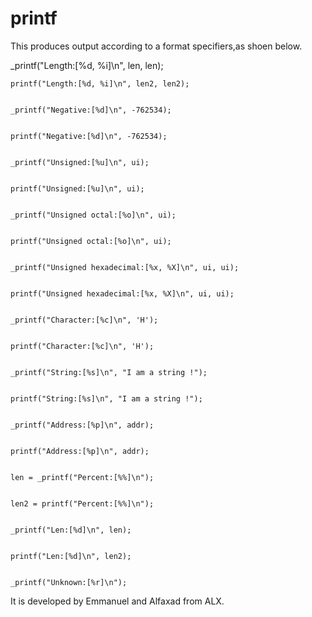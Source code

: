 # printf

This produces output according to a format specifiers,as shoen below.

_printf("Length:[%d, %i]\n", len, len);


	printf("Length:[%d, %i]\n", len2, len2);
  
  
	_printf("Negative:[%d]\n", -762534);
  
  
	printf("Negative:[%d]\n", -762534);
  
  
	_printf("Unsigned:[%u]\n", ui);
  
  
	printf("Unsigned:[%u]\n", ui);
  
  
	_printf("Unsigned octal:[%o]\n", ui);
  
  
	printf("Unsigned octal:[%o]\n", ui);
  
  
	_printf("Unsigned hexadecimal:[%x, %X]\n", ui, ui);
  
  
	printf("Unsigned hexadecimal:[%x, %X]\n", ui, ui);
  
  
	_printf("Character:[%c]\n", 'H');
  
  
	printf("Character:[%c]\n", 'H');
  
  
	_printf("String:[%s]\n", "I am a string !");
  
  
	printf("String:[%s]\n", "I am a string !");
  
  
	_printf("Address:[%p]\n", addr);
  
  
	printf("Address:[%p]\n", addr);
  
  
	len = _printf("Percent:[%%]\n");
  
  
	len2 = printf("Percent:[%%]\n");
  
  
	_printf("Len:[%d]\n", len);
  
  
	printf("Len:[%d]\n", len2);
  
  
	_printf("Unknown:[%r]\n");
















It is developed by Emmanuel and Alfaxad from ALX.
